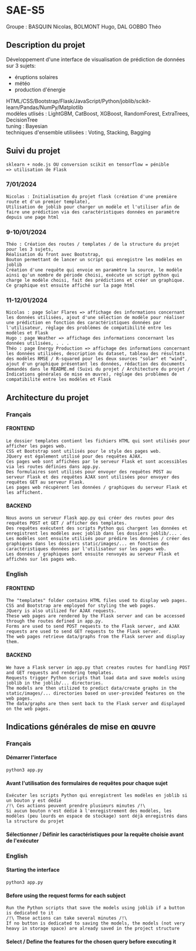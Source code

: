 # SAE-S5
Groupe : BASQUIN Nicolas, BOLMONT Hugo, DAL GOBBO Théo

## Description du projet
Développement d'une interface de visualisation de prédiction de données sur 3 sujets:
<ul><li>éruptions solaires</li><li>météo</li><li>production d'énergie</li></ul>
HTML/CSS/Bootstrap/Flask/JavaScript/Python/joblib/scikit-learn/Pandas/NumPy/Matplotlib
<br> modèles utlisés : LightGBM, CatBoost, XGBoost, RandomForest, ExtraTrees, DecisionTree
<br> tuning : Bayesian
<br> techniques d'ensemble utilisées : Voting, Stacking, Bagging

## Suivi du projet
    sklearn + node.js OU conversion scikit en tensorflow = pénible
    => utilisation de Flask

### 7/01/2024
    Nicolas : Initialisation du projet flask (création d'une première route et d'un premier template),
    Utilisation de joblib pour charger un modèle et l'utiliser afin de faire une prédiction via des caractéristiques données en paramètre depuis une page html

### 9-10/01/2024
    Théo : Création des routes / templates / de la structure du projet pour les 3 sujets,
    Réalisation du front avec Bootstrap,
    Bouton permettant de lancer un script qui enregistre les modèles en joblib
    Création d'une requête qui envoie en paramètre la source, le modèle ainsi qu'un nombre de période choisi, exécute un script python qui charge le modèle choisi, fait des prédictions et créer un graphique. Ce graphique est ensuite affiché sur la page html

### 11-12/01/2024
    Nicolas : page Solar Flares => affichage des informations concernant les données utilisées, ajout d'une sélection de modèle pour réaliser une prédiction en fonction des caractéristiques données par l'utilisateur, règlage des problèmes de compatibilité entre les modèles et Flask
    Hugo : page Weather => affichage des informations concernant les données utilisées, . . .
    Théo : page Energy Production => affichage des informations concernant les données utilisées, description du dataset, tableau des résultats des modèles RMSE / R-squared pour les deux sources "solar" et "wind", ajout d'un graphique présentant les données, rédaction des documents demandés dans le README.md (Suivi du projet / Architecture du projet / Indications générales de mise en œuvre), règlage des problèmes de compatibilité entre les modèles et Flask

## Architecture du projet
### Français
#### FRONTEND
    Le dossier templates contient les fichiers HTML qui sont utilisés pour afficher les pages web.
    CSS et Bootstrap sont utilisés pour le style des pages web.
    JQuery est également utilisé pour des requêtes AJAX.
    Ces pages web sont affichées par le serveur Flask et sont accessibles via les routes définies dans app.py.
    Des formulaires sont utilisés pour envoyer des requêtes POST au serveur Flask et des requêtes AJAX sont utilisées pour envoyer des requêtes GET au serveur Flask.
    Les pages web récupèrent les données / graphiques du serveur Flask et les affichent.
#### BACKEND
    Nous avons un serveur Flask app.py qui créer des routes pour des requêtes POST et GET / afficher des templates.
    Des requêtes exécutent des scripts Python qui chargent les données et enregistrent les modèles avec joblib dans les dossiers joblib/... .
    Les modèles sont ensuite utilisés pour prédire les données / créer des graphiques dans les dossiers static/images/... en fonction des caractéristiques données par l'utilisateur sur les pages web.
    Les données / graphiques sont ensuite renvoyés au serveur Flask et affichés sur les pages web.

### English
#### FRONTEND
    The "templates" folder contains HTML files used to display web pages.
    CSS and Bootstrap are employed for styling the web pages.
    JQuery is also utilized for AJAX requests.
    These web pages are rendered by the Flask server and can be accessed through the routes defined in app.py.
    Forms are used to send POST requests to the Flask server, and AJAX requests are used to send GET requests to the Flask server.
    The web pages retrieve data/graphs from the Flask server and display them.
#### BACKEND
    We have a Flask server in app.py that creates routes for handling POST and GET requests and rendering templates.
    Requests trigger Python scripts that load data and save models using joblib in the joblib/... directories.
    The models are then utilized to predict data/create graphs in the static/images/... directories based on user-provided features on the web pages.
    The data/graphs are then sent back to the Flask server and displayed on the web pages.

## Indications générales de mise en œuvre
### Français
#### Démarrer l'interface
    python3 app.py
#### Avant l'utilisation des formulaires de requêtes pour chaque sujet
    Exécuter les scripts Python qui enregistrent les modèles en joblib si un bouton y est dédié
    /!\ Ces actions peuvent prendre plusieurs minutes /!\
    Si aucun bouton n'est dédié à l'enregistrement des modèles, les modèles (peu lourds en espace de stockage) sont déjà enregistrés dans la structure du projet
#### Sélectionner / Définir les caractéristiques pour la requête choisie avant de l'exécuter

### English
#### Starting the interface
    python3 app.py
#### Before using the request forms for each subject
    Run the Python scripts that save the models using joblib if a button is dedicated to it
    /!\ These actions can take several minutes /!\
    If no button is dedicated to saving the models, the models (not very heavy in storage space) are already saved in the project structure
#### Select / Define the features for the chosen query before executing it